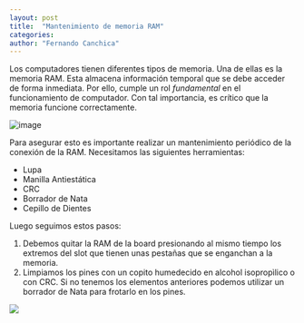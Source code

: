 ```yaml
---
layout: post
title:  "Mantenimiento de memoria RAM"
categories:  
author: "Fernando Canchica" 
---
```


Los computadores tienen diferentes tipos de memoria. Una de ellas es la memoria RAM. Esta almacena información temporal que se debe acceder de forma inmediata. Por ello, cumple un rol _fundamental_ en el funcionamiento de computador. Con tal importancia, es crítico que la memoria funcione correctamente. 

![image](https://media.istockphoto.com/id/507621522/video/hand-removing-random-access-memory-into-motherboard.jpg?b=1&s=640x640&k=20&c=8YBBvXIHMklfOXsm3-x5vFyrsI9gCmShN5UCM4taThM=)

Para asegurar esto es importante realizar un mantenimiento periódico de la conexión de la RAM. Necesitamos las siguientes herramientas:

- Lupa
- Manilla Antiestática
- CRC
- Borrador de Nata
- Cepillo de Dientes

Luego seguimos estos pasos:

1. Debemos quitar la RAM de la board presionando al mismo tiempo los extremos del slot que tienen unas pestañas que se enganchan a la memoria.
2. Limpiamos los pines con un copito humedecido en alcohol isopropìlico o con CRC. Si no tenemos los elementos anteriores podemos utilizar un borrador de Nata para frotarlo en los pines.

<img src="{{ site.baseurl }}/assets/img/posts/tutorials/ram-1.jpeg">

